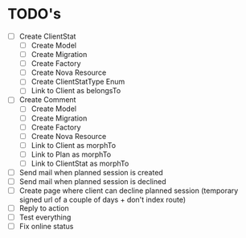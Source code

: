 # TODO's

- [ ] Create ClientStat
  - [ ] Create Model
  - [ ] Create Migration
  - [ ] Create Factory
  - [ ] Create Nova Resource
  - [ ] Create ClientStatType Enum
  - [ ] Link to Client as belongsTo
- [ ] Create Comment
  - [ ] Create Model
  - [ ] Create Migration
  - [ ] Create Factory
  - [ ] Create Nova Resource
  - [ ] Link to Client as morphTo
  - [ ] Link to Plan as morphTo
  - [ ] Link to ClientStat as morphTo
- [ ] Send mail when planned session is created
- [ ] Send mail when planned session is declined
- [ ] Create page where client can decline planned session (temporary signed url of a couple of days + don't index route)
- [ ] Reply to action
- [ ] Test everything
- [ ] Fix online status
